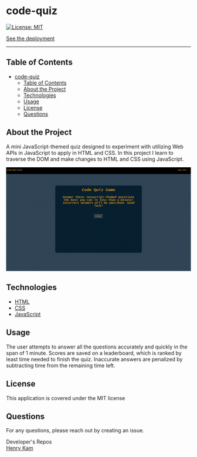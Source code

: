 # code-quiz


[![License: MIT](https://img.shields.io/badge/License-MIT-yellow.svg)](https://opensource.org/licenses/MIT)

[See the deployment](https://gulpinhenry.github.io/code-quiz/)

 
---

## Table of Contents

- [code-quiz](#code-quiz)
  - [Table of Contents](#table-of-contents)
  - [About the Project](#about-the-project)
  - [Technologies](#technologies)
  - [Usage](#usage)
  - [License](#license)
  - [Questions](#questions)

## About the Project
 A mini JavaScript-themed quiz designed to experiment with utilizing Web APIs in JavaScript to apply in HTML and CSS. In this project I learn to traverse the DOM and make changes to HTML and CSS using JavaScript.

 ![Screencapture](./assets/images/snapshot.gif)

## Technologies
  * [HTML](https://developer.mozilla.org/en-US/docs/Web/HTML)
  * [CSS](https://developer.mozilla.org/en-US/docs/Web/CSS)
  * [JavaScript](https://developer.mozilla.org/en-US/docs/Web/JavaScript)

## Usage

The user attempts to answer all the questions accurately and quickly in the span of 1 minute. Scores are saved on a leaderboard,
which is ranked by least time needed to finish the quiz. Inaccurate answers are penalized by subtracting time from the remaining time left. 

## License

This application is covered under the MIT license

## Questions

For any questions, please reach out by creating an issue.

Developer's Repos   
[Henry Kam](https://github.com/gulpinhenry)
